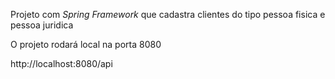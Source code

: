 Projeto com _Spring Framework_ que cadastra clientes do tipo pessoa fisica e pessoa juridica

O projeto rodará local na porta 8080
<p> http://localhost:8080/api </p> 

